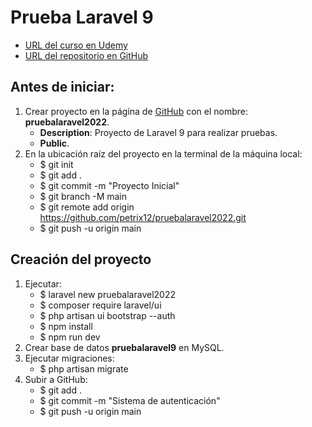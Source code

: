# Prueba Laravel 9
+ [URL del curso en Udemy](#)
+ [URL del repositorio en GitHub](https://github.com/petrix12/pruebalaravel2022.git)


## Antes de iniciar:
1. Crear proyecto en la página de [GitHub](https://github.com) con el nombre: **pruebalaravel2022**.
    + **Description**: Proyecto de Laravel 9 para realizar pruebas.
    + **Public**.
2. En la ubicación raíz del proyecto en la terminal de la máquina local:
    + $ git init
    + $ git add .
    + $ git commit -m "Proyecto Inicial"
    + $ git branch -M main
    + $ git remote add origin https://github.com/petrix12/pruebalaravel2022.git
    + $ git push -u origin main


## Creación del proyecto
1. Ejecutar:
    + $ laravel new pruebalaravel2022
    + $ composer require laravel/ui
    + $ php artisan ui bootstrap --auth
    + $ npm install
    + $ npm run dev
2. Crear base de datos **pruebalaravel9** en MySQL.
3. Ejecutar migraciones:
    + $ php artisan migrate
4. Subir a GitHub:
    + $ git add .
    + $ git commit -m "Sistema de autenticación"
    + $ git push -u origin main
